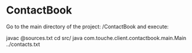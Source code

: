 # ContactBook

Go to the main directory of the project: /ContactBook and execute:

javac @sources.txt 
cd src/ 
java com.touche.client.contactbook.main.Main ../contacts.txt